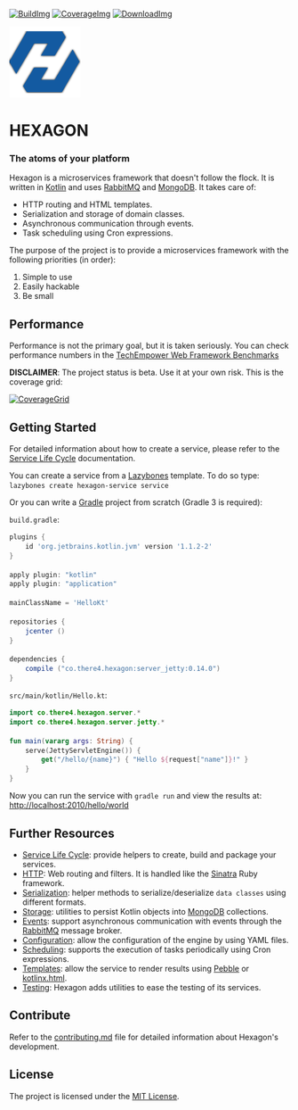 [![BuildImg]][Build] [![CoverageImg]][Coverage] [![DownloadImg]][Download]

[BuildImg]: https://travis-ci.org/jaguililla/hexagon.svg?branch=master
[Build]: https://travis-ci.org/jaguililla/hexagon

[CoverageImg]: https://codecov.io/gh/jaguililla/hexagon/branch/master/graph/badge.svg
[Coverage]: https://codecov.io/gh/jaguililla/hexagon

[DownloadImg]: https://api.bintray.com/packages/jamming/maven/hexagon_core/images/download.svg
[Download]: https://bintray.com/jamming/maven/hexagon_core/_latestVersion

![logo](hexagon_site/assets/tile-small.png)

HEXAGON
=======
### The atoms of your platform

Hexagon is a microservices framework that doesn't follow the flock. It is written in [Kotlin] and
uses [RabbitMQ] and [MongoDB]. It takes care of:

* HTTP routing and HTML templates.
* Serialization and storage of domain classes.
* Asynchronous communication through events.
* Task scheduling using Cron expressions.

The purpose of the project is to provide a microservices framework with the following priorities
(in order):

1. Simple to use
2. Easily hackable
3. Be small

## Performance

Performance is not the primary goal, but it is taken seriously. You can check performance numbers
in the [TechEmpower Web Framework Benchmarks](https://www.techempower.com/benchmarks)

**DISCLAIMER**: The project status is beta. Use it at your own risk. This is the coverage grid:

[![CoverageGrid]][Coverage]

[CoverageGrid]: https://codecov.io/gh/jaguililla/hexagon/branch/master/graphs/tree.svg
[Kotlin]: http://kotlinlang.org
[RabbitMQ]: http://www.rabbitmq.com
[MongoDB]: https://www.mongodb.com

## Getting Started

For detailed information about how to create a service, please refer to the [Service Life Cycle]
documentation.

You can create a service from a [Lazybones] template. To do so type:
`lazybones create hexagon-service service`

Or you can write a [Gradle] project from scratch (Gradle 3 is required):

`build.gradle`:

```groovy
plugins {
    id 'org.jetbrains.kotlin.jvm' version '1.1.2-2'
}

apply plugin: "kotlin"
apply plugin: "application"

mainClassName = 'HelloKt'

repositories {
    jcenter ()
}

dependencies {
    compile ("co.there4.hexagon:server_jetty:0.14.0")
}
```

`src/main/kotlin/Hello.kt`:

```kotlin
import co.there4.hexagon.server.*
import co.there4.hexagon.server.jetty.*

fun main(vararg args: String) {
    serve(JettyServletEngine()) {
        get("/hello/{name}") { "Hello ${request["name"]}!" }
    }
}
```

Now you can run the service with `gradle run` and view the results at:
[http://localhost:2010/hello/world](http://localhost:2010/hello/world)

[Lazybones]: https://github.com/pledbrook/lazybones
[Gradle]: https://gradle.org/

## Further Resources

* [Service Life Cycle]: provide helpers to create, build and package your services.
* [HTTP]: Web routing and filters. It is handled like the [Sinatra] Ruby framework.
* [Serialization]: helper methods to serialize/deserialize `data classes` using different formats.
* [Storage]: utilities to persist Kotlin objects into [MongoDB] collections.
* [Events]: support asynchronous communication with events through the [RabbitMQ] message broker.
* [Configuration]: allow the configuration of the engine by using YAML files.
* [Scheduling]: supports the execution of tasks periodically using Cron expressions.
* [Templates]: allow the service to render results using [Pebble] or [kotlinx.html].
* [Testing]: Hexagon adds utilities to ease the testing of its services.

[Sinatra]: http://sinatrarb.com
[Pebble]: http://www.mitchellbosecke.com/pebble/home
[kotlinx.html]: https://github.com/Kotlin/kotlinx.html

[Service Life Cycle]: http://there4.co/hexagon/life_cycle.html
[HTTP]: http://there4.co/hexagon/rest.html
[Serialization]: http://there4.co/hexagon/serialization.html
[Storage]: http://there4.co/hexagon/storage.html
[Events]: http://there4.co/hexagon/events.html
[Configuration]: http://there4.co/hexagon/configuration.html
[Templates]: http://there4.co/hexagon/templates.html
[Scheduling]: http://there4.co/hexagon/scheduling.html
[Testing]: http://there4.co/hexagon/testing.html

## Contribute

Refer to the [contributing.md](contributing.md) file for detailed information about Hexagon's
development.

## License

The project is licensed under the [MIT License](license.md).
